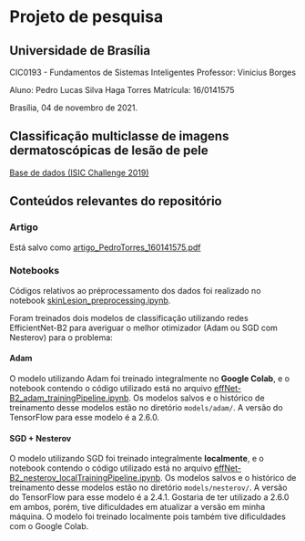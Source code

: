 # Projeto de pesquisa
## Universidade de Brasília

CIC0193 - Fundamentos de Sistemas Inteligentes
Professor: Vinicius Borges

Aluno: Pedro Lucas Silva Haga Torres
Matrícula: 16/0141575

Brasília, 04 de novembro de 2021.

## Classificação multiclasse de imagens dermatoscópicas de lesão de pele

[Base de dados (ISIC Challenge 2019)](https://challenge2019.isic-archive.com/)

## Conteúdos relevantes do repositório

### Artigo
Está salvo como [artigo_PedroTorres_160141575.pdf](https://github.com/PeterTowers/skinLesion/blob/fund_sist_inteligentes/artigo_PedroTorres_160141575.pdf)

### Notebooks
Códigos relativos ao préprocessamento dos dados foi realizado no notebook [skinLesion_preprocessing.ipynb](https://github.com/PeterTowers/skinLesion/blob/fund_sist_inteligentes/skinLesion_preprocessing.ipynb).

Foram treinados dois modelos de classificação utilizando redes EfficientNet-B2 para averiguar o melhor otimizador (Adam ou SGD com Nesterov) para o problema:

#### Adam
O modelo utilizando Adam foi treinado integralmente no **Google Colab**, e o notebook contendo o código utilizado está no arquivo [effNet-B2_adam_trainingPipeline.ipynb](https://github.com/PeterTowers/skinLesion/blob/fund_sist_inteligentes/effNet-B2_adam_trainingPipeline.ipynb). Os modelos salvos e o histórico de treinamento desse modelos estão no diretório `models/adam/`. A versão do TensorFlow para esse modelo é a 2.6.0.

#### SGD + Nesterov
O modelo utilizando SGD foi treinado integralmente **localmente**, e o notebook contendo o código utilizado está no arquivo [effNet-B2_nesterov_localTrainingPipeline.ipynb](https://github.com/PeterTowers/skinLesion/blob/fund_sist_inteligentes/effNet-B2_nesterov_localTrainingPipeline.ipynb). Os modelos salvos e o histórico de treinamento desse modelos estão no diretório `models/nesterov/`. A versão do TensorFlow para esse modelo é a 2.4.1. Gostaria de ter utilizado a 2.6.0 em ambos, porém, tive dificuldades em atualizar a versão em minha máquina. O modelo foi treinado localmente pois também tive dificuldades com o Google Colab.
